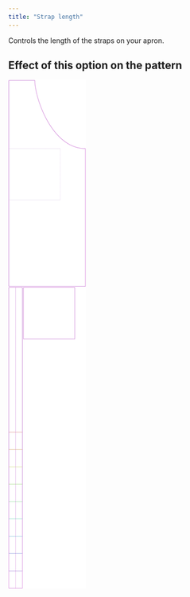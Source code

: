 ```yaml
---
title: "Strap length"
---
```


Controls the length of the straps on your apron.

## Effect of this option on the pattern

![This image shows the effect of this option by superimposing several variants that have a different value for this option](albert_chestdepth_sample.svg "Effect of this option on the pattern")
